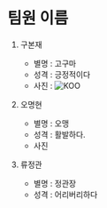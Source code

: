 # 팀원 이름
1. 구본재 
    - 별명 : 고구마
    - 성격 : 긍정적이다
    - 사진 : ![KOO](https://github.com/quickview/ssafy_daejeon_4_6/blob/master/img/koo.jpg)
    
2. 오명현 
    - 별명 : 오맹
    - 성격 : 활발하다.
    - 사진 
          
3. 류정관 
    - 별명 : 정관장
    - 성격 : 어리버리하다
